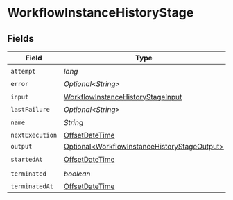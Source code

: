 # WorkflowInstanceHistoryStage


## Fields

| Field                                                                                                      | Type                                                                                                       | Required                                                                                                   | Description                                                                                                |
| ---------------------------------------------------------------------------------------------------------- | ---------------------------------------------------------------------------------------------------------- | ---------------------------------------------------------------------------------------------------------- | ---------------------------------------------------------------------------------------------------------- |
| `attempt`                                                                                                  | *long*                                                                                                     | :heavy_check_mark:                                                                                         | N/A                                                                                                        |
| `error`                                                                                                    | *Optional\<String>*                                                                                        | :heavy_minus_sign:                                                                                         | N/A                                                                                                        |
| `input`                                                                                                    | [WorkflowInstanceHistoryStageInput](../../models/shared/WorkflowInstanceHistoryStageInput.md)              | :heavy_check_mark:                                                                                         | N/A                                                                                                        |
| `lastFailure`                                                                                              | *Optional\<String>*                                                                                        | :heavy_minus_sign:                                                                                         | N/A                                                                                                        |
| `name`                                                                                                     | *String*                                                                                                   | :heavy_check_mark:                                                                                         | N/A                                                                                                        |
| `nextExecution`                                                                                            | [OffsetDateTime](https://docs.oracle.com/javase/8/docs/api/java/time/OffsetDateTime.html)                  | :heavy_minus_sign:                                                                                         | N/A                                                                                                        |
| `output`                                                                                                   | [Optional\<WorkflowInstanceHistoryStageOutput>](../../models/shared/WorkflowInstanceHistoryStageOutput.md) | :heavy_minus_sign:                                                                                         | N/A                                                                                                        |
| `startedAt`                                                                                                | [OffsetDateTime](https://docs.oracle.com/javase/8/docs/api/java/time/OffsetDateTime.html)                  | :heavy_check_mark:                                                                                         | N/A                                                                                                        |
| `terminated`                                                                                               | *boolean*                                                                                                  | :heavy_check_mark:                                                                                         | N/A                                                                                                        |
| `terminatedAt`                                                                                             | [OffsetDateTime](https://docs.oracle.com/javase/8/docs/api/java/time/OffsetDateTime.html)                  | :heavy_minus_sign:                                                                                         | N/A                                                                                                        |